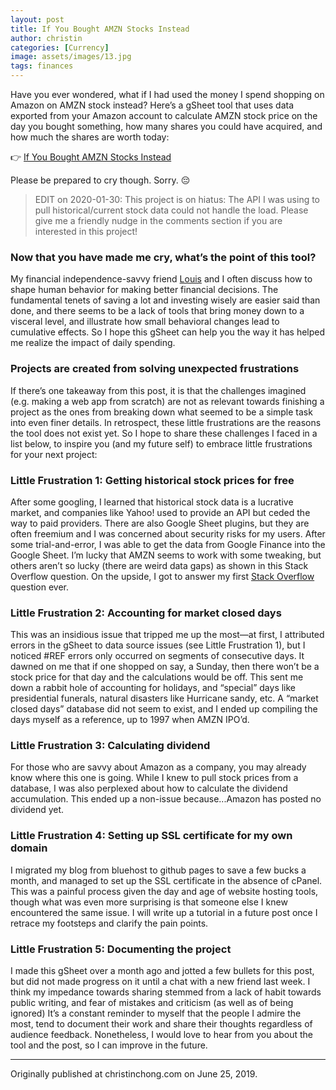 ```yaml
---
layout: post
title: If You Bought AMZN Stocks Instead
author: christin
categories: [Currency]
image: assets/images/13.jpg
tags: finances
---
```


Have you ever wondered, what if I had used the money I spend shopping on Amazon on AMZN stock instead? Here’s a gSheet tool that uses data exported from your Amazon account to calculate AMZN stock price on the day you bought something, how many shares you could have acquired, and how much the shares are worth today:

👉 [If You Bought AMZN Stocks Instead](https://docs.google.com/spreadsheets/d/1jswNLD2J99liX14vyClqG51xtXeHCD7zPgXpCfuspUc/edit?usp=sharing)

Please be prepared to cry though. Sorry. 😔

> EDIT on 2020-01-30: This project is on hiatus: The API I was using to pull historical/current stock data could not handle the load. Please give me a friendly nudge in the comments section if you are interested in this project!

### Now that you have made me cry, what’s the point of this tool?
My financial independence-savvy friend [Louis](https://www.youtube.com/watch?v=hLVGK6G34Q8) and I often discuss how to shape human behavior for making better financial decisions. The fundamental tenets of saving a lot and investing wisely are easier said than done, and there seems to be a lack of tools that bring money down to a visceral level, and illustrate how small behavioral changes lead to cumulative effects. So I hope this gSheet can help you the way it has helped me realize the impact of daily spending.

### Projects are created from solving unexpected frustrations
If there’s one takeaway from this post, it is that the challenges imagined (e.g. making a web app from scratch) are not as relevant towards finishing a project as the ones from breaking down what seemed to be a simple task into even finer details. In retrospect, these little frustrations are the reasons the tool does not exist yet. So I hope to share these challenges I faced in a list below, to inspire you (and my future self) to embrace little frustrations for your next project:

### Little Frustration 1: Getting historical stock prices for free
After some googling, I learned that historical stock data is a lucrative market, and companies like Yahoo! used to provide an API but ceded the way to paid providers. There are also Google Sheet plugins, but they are often freemium and I was concerned about security risks for my users. After some trial-and-error, I was able to get the data from Google Finance into the Google Sheet. I’m lucky that AMZN seems to work with some tweaking, but others aren’t so lucky (there are weird data gaps) as shown in this Stack Overflow question. On the upside, I got to answer my first [Stack Overflow](https://stackoverflow.com/questions/55991372/how-to-get-historic-vix-data-in-google-spreadsheet/56177887#56177887) question ever.

### Little Frustration 2: Accounting for market closed days
This was an insidious issue that tripped me up the most—at first, I attributed errors in the gSheet to data source issues (see Little Frustration 1), but I noticed #REF errors only occurred on segments of consecutive days. It dawned on me that if one shopped on say, a Sunday, then there won’t be a stock price for that day and the calculations would be off. This sent me down a rabbit hole of accounting for holidays, and “special” days like presidential funerals, natural disasters like Hurricane sandy, etc. A “market closed days” database did not seem to exist, and I ended up compiling the days myself as a reference, up to 1997 when AMZN IPO’d.

### Little Frustration 3: Calculating dividend
For those who are savvy about Amazon as a company, you may already know where this one is going. While I knew to pull stock prices from a database, I was also perplexed about how to calculate the dividend accumulation. This ended up a non-issue because...Amazon has posted no dividend yet.

### Little Frustration 4: Setting up SSL certificate for my own domain
I migrated my blog from bluehost to github pages to save a few bucks a month, and managed to set up the SSL certificate in the absence of cPanel. This was a painful process given the day and age of website hosting tools, though what was even more surprising is that someone else I knew encountered the same issue. I will write up a tutorial in a future post once I retrace my footsteps and clarify the pain points.

### Little Frustration 5: Documenting the project
I made this gSheet over a month ago and jotted a few bullets for this post, but did not made progress on it until a chat with a new friend last week. I think my impedance towards sharing stemmed from a lack of habit towards public writing, and fear of mistakes and criticism (as well as of being ignored) It’s a constant reminder to myself that the people I admire the most, tend to document their work and share their thoughts regardless of audience feedback. Nonetheless, I would love to hear from you about the tool and the post, so I can improve in the future.

---

Originally published at christinchong.com on June 25, 2019.
